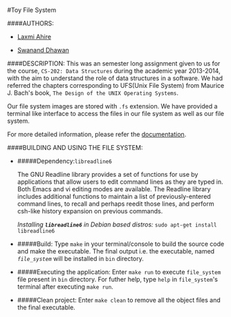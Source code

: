 #Toy File System

####AUTHORS:

- [Laxmi Ahire](https://github.com/laxmisahire02 "Laxmi's github profile")

- [Swanand Dhawan](https://github.com/swananddhawan "Swanand's github profile")


####DESCRIPTION:
This was an semester long assignment given to us for the course, 
`CS-202: Data Structures` during the academic year 2013-2014, with the aim
to understand the role of data structures in a software.
We had referred the chapters corresponding to UFS(Unix File System) from 
Maurice J. Bach's book, `The Design of the UNIX Operating Systems`.

Our file system images are stored with `.fs` extension.
We have provided a terminal like interface to access the files in our file
system as well as our file system.

For more detailed information, please refer the
[documentation]().


####BUILDING AND USING THE FILE SYSTEM:

- #####Dependency:`libreadline6`

  The GNU Readline library provides a set of functions for use
  by applications that allow users to edit command lines as they are typed in.
  Both Emacs and vi editing modes are available. The Readline library includes
  additional functions to maintain a list of previously-entered command lines,
  to recall and perhaps reedit those lines, and perform csh-like history
  expansion on previous commands.

  *Installing __`libreadline6`__ in Debian based distros:*  `sudo apt-get install libreadline6`


- #####Build:
  Type `make` in your terminal/console to build the source code and make the
  executable. The final output i.e. the executable, named *`file_system`* will be installed in 
  `bin` directory.


- #####Executing the application:
  Enter `make run` to execute `file_system` file present in `bin` directory.
  For futher help, type `help` in `file_system`'s terminal after executing `make run`. 


- #####Clean project:
  Enter `make clean` to remove all the object files and the final executable.
